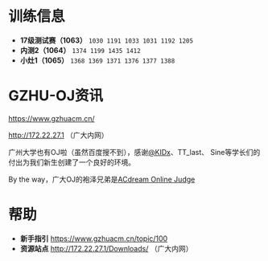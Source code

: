 # 训练信息

- **17级测试赛（1063）** `1030 1191 1033 1031 1192 1205`
- **内测2（1064）** `1374 1199 1435 1412`
- **小灶1（1065）** `1368 1369 1371 1376 1377 1388`

# GZHU-OJ资讯

https://www.gzhuacm.cn/

http://172.22.27.1 （广大内网）

广州大学也有OJ啦（虽然百度搜不到），感谢[@KIDx](https://github.com/KIDx)、TT_last、 Sine等学长们的付出为我们新生创建了一个良好的环境。

By the way，广大OJ的袍泽兄弟是[ACdream Online Judge](http://acdream.info/)

# 帮助

- **新手指引** https://www.gzhuacm.cn/topic/100
- **资源站点** http://172.22.27.1/Downloads/ （广大内网）
